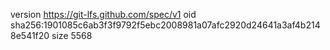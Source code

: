 version https://git-lfs.github.com/spec/v1
oid sha256:1901085c6ab3f3f9792f5ebc2008981a07afc2920d24641a3af4b2148e541f20
size 5568

